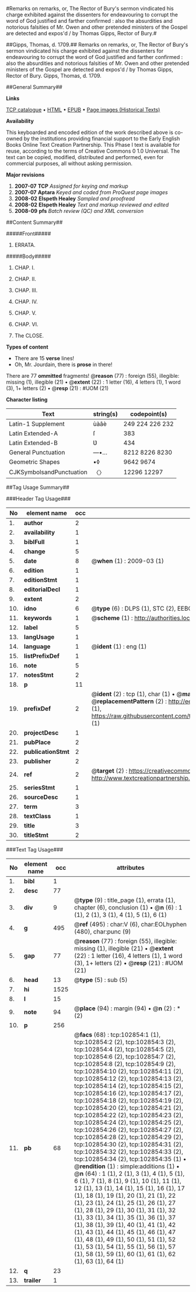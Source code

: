 #Remarks on remarks, or, The Rector of Bury's sermon vindicated his charge exhibited against the dissenters for endeavouring to corrupt the word of God justified and farther confirmed : also the absurdities and notorious falsities of Mr. Owen and other pretended ministers of the Gospel are detected and expos'd / by Thomas Gipps, Rector of Bury.#

##Gipps, Thomas, d. 1709.##
Remarks on remarks, or, The Rector of Bury's sermon vindicated his charge exhibited against the dissenters for endeavouring to corrupt the word of God justified and farther confirmed : also the absurdities and notorious falsities of Mr. Owen and other pretended ministers of the Gospel are detected and expos'd / by Thomas Gipps, Rector of Bury.
Gipps, Thomas, d. 1709.

##General Summary##

**Links**

[TCP catalogue](http://www.ota.ox.ac.uk/tcp/)  • 
[HTML](http://tei.it.ox.ac.uk/tcp/Texts-HTML/free/A42/A42786.html)  • 
[EPUB](http://tei.it.ox.ac.uk/tcp/Texts-EPUB/free/A42/A42786.epub) • 
[Page images (Historical Texts)](https://data.historicaltexts.jisc.ac.uk/view?pubId=eebo-14908276e&pageId=eebo-14908276e-102854-1)

**Availability**

This keyboarded and encoded edition of the
	       work described above is co-owned by the institutions
	       providing financial support to the Early English Books
	       Online Text Creation Partnership. This Phase I text is
	       available for reuse, according to the terms of Creative
	       Commons 0 1.0 Universal. The text can be copied,
	       modified, distributed and performed, even for
	       commercial purposes, all without asking permission.

**Major revisions**

1. __2007-07__ __TCP__ *Assigned for keying and markup*
1. __2007-07__ __Aptara__ *Keyed and coded from ProQuest page images*
1. __2008-02__ __Elspeth Healey__ *Sampled and proofread*
1. __2008-02__ __Elspeth Healey__ *Text and markup reviewed and edited*
1. __2008-09__ __pfs__ *Batch review (QC) and XML conversion*

##Content Summary##

#####Front#####

1. ERRATA.

#####Body#####

1. CHAP. I.

1. CHAP. II.

1. CHAP. III.

1. CHAP. IV.

1. CHAP. V.

1. CHAP. VI.

1. The CLOSE.

**Types of content**

  * There are 15 **verse** lines!
  * Oh, Mr. Jourdain, there is **prose** in there!

There are 77 **ommitted** fragments! 
 @__reason__ (77) : foreign (55), illegible: missing (1), illegible (21)  •  @__extent__ (22) : 1 letter (16), 4 letters (1), 1 word (3), 1+ letters (2)  •  @__resp__ (21) : #UOM (21)

**Character listing**


|Text|string(s)|codepoint(s)|
|---|---|---|
|Latin-1 Supplement|ùàâè|249 224 226 232|
|Latin Extended-A|ſ|383|
|Latin Extended-B|Ʋ|434|
|General Punctuation|—•…|8212 8226 8230|
|Geometric Shapes|▪◊|9642 9674|
|CJKSymbolsandPunctuation|〈〉|12296 12297|

##Tag Usage Summary##

###Header Tag Usage###

|No|element name|occ|attributes|
|---|---|---|---|
|1.|__author__|2||
|2.|__availability__|1||
|3.|__biblFull__|1||
|4.|__change__|5||
|5.|__date__|8| @__when__ (1) : 2009-03 (1)|
|6.|__edition__|1||
|7.|__editionStmt__|1||
|8.|__editorialDecl__|1||
|9.|__extent__|2||
|10.|__idno__|6| @__type__ (6) : DLPS (1), STC (2), EEBO-CITATION (1), OCLC (1), VID (1)|
|11.|__keywords__|1| @__scheme__ (1) : http://authorities.loc.gov/ (1)|
|12.|__label__|5||
|13.|__langUsage__|1||
|14.|__language__|1| @__ident__ (1) : eng (1)|
|15.|__listPrefixDef__|1||
|16.|__note__|5||
|17.|__notesStmt__|2||
|18.|__p__|11||
|19.|__prefixDef__|2| @__ident__ (2) : tcp (1), char (1)  •  @__matchPattern__ (2) : ([0-9\-]+):([0-9IVX]+) (1), (.+) (1)  •  @__replacementPattern__ (2) : http://eebo.chadwyck.com/downloadtiff?vid=$1&page=$2 (1), https://raw.githubusercontent.com/textcreationpartnership/Texts/master/tcpchars.xml#$1 (1)|
|20.|__projectDesc__|1||
|21.|__pubPlace__|2||
|22.|__publicationStmt__|2||
|23.|__publisher__|2||
|24.|__ref__|2| @__target__ (2) : https://creativecommons.org/publicdomain/zero/1.0/ (1), http://www.textcreationpartnership.org/docs/. (1)|
|25.|__seriesStmt__|1||
|26.|__sourceDesc__|1||
|27.|__term__|3||
|28.|__textClass__|1||
|29.|__title__|3||
|30.|__titleStmt__|2||


###Text Tag Usage###

|No|element name|occ|attributes|
|---|---|---|---|
|1.|__bibl__|1||
|2.|__desc__|77||
|3.|__div__|9| @__type__ (9) : title_page (1), errata (1), chapter (6), conclusion (1)  •  @__n__ (6) : 1 (1), 2 (1), 3 (1), 4 (1), 5 (1), 6 (1)|
|4.|__g__|495| @__ref__ (495) : char:V (6), char:EOLhyphen (480), char:punc (9)|
|5.|__gap__|77| @__reason__ (77) : foreign (55), illegible: missing (1), illegible (21)  •  @__extent__ (22) : 1 letter (16), 4 letters (1), 1 word (3), 1+ letters (2)  •  @__resp__ (21) : #UOM (21)|
|6.|__head__|13| @__type__ (5) : sub (5)|
|7.|__hi__|1525||
|8.|__l__|15||
|9.|__note__|94| @__place__ (94) : margin (94)  •  @__n__ (2) : * (2)|
|10.|__p__|256||
|11.|__pb__|68| @__facs__ (68) : tcp:102854:1 (1), tcp:102854:2 (2), tcp:102854:3 (2), tcp:102854:4 (2), tcp:102854:5 (2), tcp:102854:6 (2), tcp:102854:7 (2), tcp:102854:8 (2), tcp:102854:9 (2), tcp:102854:10 (2), tcp:102854:11 (2), tcp:102854:12 (2), tcp:102854:13 (2), tcp:102854:14 (2), tcp:102854:15 (2), tcp:102854:16 (2), tcp:102854:17 (2), tcp:102854:18 (2), tcp:102854:19 (2), tcp:102854:20 (2), tcp:102854:21 (2), tcp:102854:22 (2), tcp:102854:23 (2), tcp:102854:24 (2), tcp:102854:25 (2), tcp:102854:26 (2), tcp:102854:27 (2), tcp:102854:28 (2), tcp:102854:29 (2), tcp:102854:30 (2), tcp:102854:31 (2), tcp:102854:32 (2), tcp:102854:33 (2), tcp:102854:34 (2), tcp:102854:35 (1)  •  @__rendition__ (1) : simple:additions (1)  •  @__n__ (64) : 1 (1), 2 (1), 3 (1), 4 (1), 5 (1), 6 (1), 7 (1), 8 (1), 9 (1), 10 (1), 11 (1), 12 (1), 13 (1), 14 (1), 15 (1), 16 (1), 17 (1), 18 (1), 19 (1), 20 (1), 21 (1), 22 (1), 23 (1), 24 (1), 25 (1), 26 (1), 27 (1), 28 (1), 29 (1), 30 (1), 31 (1), 32 (1), 33 (1), 34 (1), 35 (1), 36 (1), 37 (1), 38 (1), 39 (1), 40 (1), 41 (1), 42 (1), 43 (1), 44 (1), 45 (1), 46 (1), 47 (1), 48 (1), 49 (1), 50 (1), 51 (1), 52 (1), 53 (1), 54 (1), 55 (1), 56 (1), 57 (1), 58 (1), 59 (1), 60 (1), 61 (1), 62 (1), 63 (1), 64 (1)|
|12.|__q__|23||
|13.|__trailer__|1||
